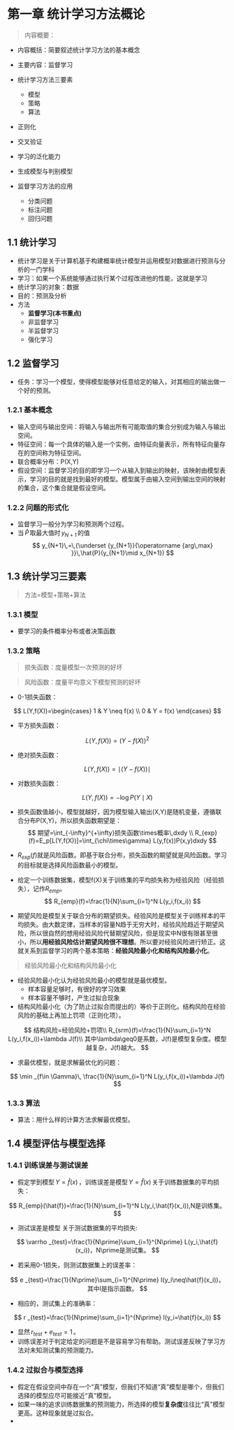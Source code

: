 # **第一章 统计学习方法概论**

> 内容概要：

* 内容概括：简要叙述统计学习方法的基本概念

* 主要内容：监督学习

* 统计学习方法三要素
   * 模型
   * 策略
   * 算法

* 正则化
* 交叉验证
* 学习的泛化能力
* 生成模型与判别模型
* 监督学习方法的应用
   * 分类问题
   * 标注问题
   * 回归问题

## **1.1 统计学习**
* 统计学习是关于计算机基于构建概率统计模型并运用模型对数据进行预测与分析的一门学科
* 学习：如果一个系统能够通过执行某个过程改进他的性能，这就是学习
* 统计学习的对象：数据
* 目的：预测及分析
* 方法
  * **监督学习(本书重点)**
  * 非监督学习
  * 半监督学习
  * 强化学习

## **1.2 监督学习**
* 任务：学习一个模型，使得模型能够对任意给定的输入，对其相应的输出做一个好的预测。

### **1.2.1 基本概念**
* 输入空间与输出空间：将输入与输出所有可能取值的集合分别成为输入与输出空间。
* 特征空间：每一个具体的输入是一个实例，由特征向量表示，所有特征向量存在的空间称为特征空间。
* 联合概率分布：P(X,Y)
* 假设空间：监督学习的目的即学习一个从输入到输出的映射，该映射由模型表示，学习的目的就是找到最好的模型。模型属于由输入空间到输出空间的映射的集合，这个集合就是假设空间。

### **1.2.2 问题的形式化**
* 监督学习一般分为学习和预测两个过程。
* 当$\,\hat{P}\,$取最大值时$\,y_{N+1}\,$的值
$$
y_{N+1}\,=\,{\underset {y_{N+1}}{\operatorname {arg\,max} }}\,\hat{P}(y_{N+1}\mid x_{N+1})
$$

## **1.3 统计学习三要素**
> 方法=模型+策略+算法

### **1.3.1 模型**
* 要学习的条件概率分布或者决策函数

### **1.3.2 策略**
> 损失函数：度量模型一次预测的好坏

> 风险函数：度量平均意义下模型预测的好坏

* 0-1损失函数：

$$
L(Y,f(X))=\begin{cases} 1 & Y \neq f(x) \\ 0 & Y = f(x) \end{cases} 
$$
* 平方损失函数：

$$
L(Y,f(X))=(Y-f(X))^2
$$
* 绝对损失函数：

$$
L(Y,f(X))=\mid(Y-f(X))\mid
$$
* 对数损失函数：

$$
L(Y,f(X))=-\log P(Y\mid X)
$$

* 损失函数值越小，模型就越好，因为模型输入输出(X,Y)是随机变量，遵循联合分布P(X,Y)，所以损失函数期望是：
$$
期望=\int_{-\infty}^{+\infty}损失函数\times概率\,dxdy
\\
R_{exp}(f)=E_p[L(Y,f(X))]=\int_{\chi\times\gamma} L(y,f(x))P(x,y)dxdy
$$
* $R_{exp}(f)$就是风险函数。即基于联合分布，损失函数的期望就是风险函数。学习的目标就是选择风险函数最小的模型。

* 给定一个训练数据集，模型f(X)关于训练集的平均损失称为经验风险（经验损失），记作$R_{emp}$。
$$
R_{emp}(f)=\frac{1}{N}\sum_{i=1}^N L(y_i,f(x_i))
$$
* 期望风险是模型关于联合分布的期望损失。经验风险是模型关于训练样本的平均损失。由大数定律，当样本的容量N趋于无穷大时，经验风险趋近于期望风险，所以很自然的想用经验风险代替期望风险，但是现实中N很有限甚至很小，所以**用经验风险估计期望风险很不理想**。所以要对经验风险进行矫正。这就关系到监督学习的两个基本策略：**经验风险最小化和结构风险最小化**。

> 经验风险最小化和结构风险最小化

* 经验风险最小化认为经验风险最小的模型就是最优模型。
  * 样本容量足够时，有很好的学习效果
  * 样本容量不够时，产生过拟合现象
* 结构风险最小化（为了防止过拟合而提出的）等价于正则化。结构风险在经验风险的基础上再加上罚项（正则化项）。

$$
结构风险=经验风险+罚项\\
R_{srm}(f)=\frac{1}{N}\sum_{i=1}^N L(y_i,f(x_i))+\lambda J(f)\\
其中\lambda\geq0是系数，J(f)是模型复杂度。模型越复杂，J(f)越大。
$$
* 求最优模型，就是求解最优化的问题：

$$
\min _{f\in \Gamma}\, \frac{1}{N}\sum_{i=1}^N L(y_i,f(x_i))+\lambda J(f)
$$

### **1.3.3 算法**
* 算法：用什么样的计算方法求解最优模型。

## **1.4 模型评估与模型选择**

### **1.4.1 训练误差与测试误差**
* 假定学到模型$\,Y=\hat{f}(x)\,$，训练误差是模型$\,Y=\hat{f}(x)\,$关于训练数据集的平均损失：

$$
R_{emp}(\hat{f})=\frac{1}{N}\sum_{i=1}^N L(y_i,\hat{f}(x_i)),N是训练集。
$$
* 测试误差是模型 关于测试数据集的平均损失:

$$
\varrho _{test}=\frac{1}{N\prime}\sum_{i=1}^{N\prime} L(y_i,\hat{f}(x_i))，N\prime是测试集。
$$

* 若采用0-1损失，则测试数据集上的误差率：

$$
e _{test}=\frac{1}{N\prime}\sum_{i=1}^{N\prime} I(y_i\neq\hat{f}(x_i))，其中I是指示函数。
$$
* 相应的，测试集上的准确率：

$$
r _{test}=\frac{1}{N\prime}\sum_{i=1}^{N\prime} I(y_i=\hat{f}(x_i))
$$
* 显然$\,r_{test}+e_{test}=1\,$。
* 训练误差对于判定给定的问题是不是容易学习有帮助。测试误差反映了学习方法对未知测试集的预测能力。

### **1.4.2 过拟合与模型选择**
* 假定在假设空间中存在一个“真”模型，但我们不知道“真”模型是哪个，但我们选择的模型应尽可能接近“真”模型。
* 如果一味的追求训练数据集的预测能力，所选择的模型**复杂度**往往比“真”模型更高。这种现象就是过拟合。
* 